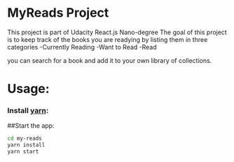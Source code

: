 # MyReads Project

This project is part of Udacity React.js Nano-degree
The goal of this project is to keep track of the books you are readying by listing them in three categories
-Currently Reading
-Want to Read
-Read

you can search for a book and add it to your own library of collections.

# Usage: 
### Install [yarn](https://yarnpkg.com):

##Start the app: 
```bash
cd my-reads
yarn install
yarn start
```

